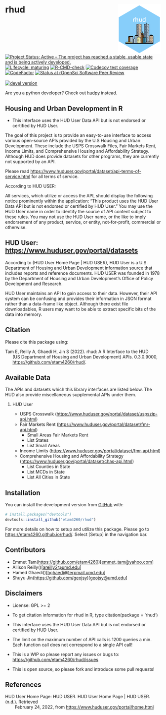 
<!-- README.md is generated from README.Rmd. Please edit that file -->

# rhud <img src='man/figures/logo.png' align="right" width="139"/>

<!-- badges: start -->

[![Project Status: Active – The project has reached a stable, usable
state and is being actively
developed.](https://www.repostatus.org/badges/latest/active.svg)](https://www.repostatus.org/#active)
[![Lifecycle:
maturing](https://img.shields.io/badge/lifecycle-maturing-blue.svg)](https://www.tidyverse.org/lifecycle/#maturing)
[![R-CMD-check](https://github.com/etam4260/rhud/workflows/R-CMD-check/badge.svg)](https://github.com/etam4260/rhud/actions)
[![Codecov test
coverage](https://codecov.io/gh/etam4260/rhud/branch/main/graph/badge.svg)](https://codecov.io/gh/etam4260/rhud?branch=main)
[![CodeFactor](https://www.codefactor.io/repository/github/etam4260/rhud/badge/main)](https://www.codefactor.io/repository/github/etam4260/rhud/overview/main)
[![Status at rOpenSci Software Peer
Review](https://badges.ropensci.org/524_status.svg)](https://github.com/ropensci/software-review/issues/524)
<br/> <br/> [![devel
version](https://img.shields.io/badge/devel%20version-0.2.0.9000-yellow)]()

<!-- badges: end -->

Are you a python developer? Check out
[hudpy](https://github.com/etam4260/hudpy) instead.

## Housing and Urban Development in R

-   This interface uses the HUD User Data API but is not endorsed or
    certified by HUD User.

The goal of this project is to provide an easy-to-use interface to
access various open-source APIs provided by the U.S Housing and Urban
Development. These include the USPS Crosswalk Files, Fair Markets Rent,
Income Limits, and Comprehensive Housing and Affordability Strategy.
Although HUD does provide datasets for other programs, they are
currently not supported by an API.

Please read
<https://www.huduser.gov/portal/dataset/api-terms-of-service.html> for
all terms of service.

According to HUD USER:

All services, which utilize or access the API, should display the
following notice prominently within the application: “This product uses
the HUD User Data API but is not endorsed or certified by HUD User.” You
may use the HUD User name in order to identify the source of API content
subject to these rules. You may not use the HUD User name, or the like
to imply endorsement of any product, service, or entity, not-for-profit,
commercial or otherwise.

## HUD User: <https://www.huduser.gov/portal/datasets>

According to (HUD User Home Page \| HUD USER), HUD User is a U.S.
Department of Housing and Urban Development information source that
includes reports and reference documents. HUD USER was founded in 1978
by the Department of Housing and Urban Development’s Office of Policy
Development and Research.

HUD User maintains an API to gain access to their data. However, their
API system can be confusing and provides their information in JSON
format rather than a data-frame like object. Although there exist file
downloadables, R users may want to be able to extract specific bits of
the data into memory.

## Citation

Please cite this package using:

Tam E, Reilly A, Ghaedi H, Jin S (2022). rhud: A R Interface to the
HUD  
      (US Department of Housing and Urban Development) APIs.
0.3.0.9000,  
      <https://github.com/etam4260/rhud/>.

## Available Data

The APIs and datasets which this library interfaces are listed below.
The HUD also provide miscellaneous supplemental APIs under them.

1.  HUD User

    -   USPS Crosswalk
        (<https://www.huduser.gov/portal/dataset/uspszip-api.html>)
    -   Fair Markets Rent
        (<https://www.huduser.gov/portal/dataset/fmr-api.html>)
        -   Small Areas Fair Markets Rent
        -   List States
        -   List Small Areas
    -   Income Limits
        (<https://www.huduser.gov/portal/dataset/fmr-api.html>)
    -   Comprehensive Housing and Affordability Strategy
        (<https://www.huduser.gov/portal/dataset/chas-api.html>)
        -   List Counties in State
        -   List MCDs in State
        -   List All Cities in State

## Installation

You can install the development version from
[GitHub](https://github.com/) with:

``` r
# install.packages("devtools")
devtools::install_github("etam4260/rhud")
```

For more details on how to setup and utilize this package. Please go to
<https://etam4260.github.io/rhud/>. Select \[Setup\] in the navigation
bar.

## Contributors

-   Emmet Tam(<https://github.com/etam4260>)\[<emmet_tam@yahoo.com>\]
-   Allison Reilly()\[<areilly2@umd.edu>\]
-   Hamed Ghaedi()\[<hghaedi@terpmail.umd.edu>\]
-   Shuyu Jin(<https://github.com/geojsy>)\[<geojsy@umd.edu>\]

## Disclaimers

-   License: GPL >= 2

-   To get citation information for rhud in R, type citation(package =
    ‘rhud’)

-   This interface uses the HUD User Data API but is not endorsed or
    certified by HUD User.

-   The limit on the maximum number of API calls is 1200 queries a min.
    Each function call does not correspond to a single API call!

-   This is a WIP so please report any issues or bugs to:
    <https://github.com/etam4260/rhud/issues>

-   This is open source, so please fork and introduce some pull
    requests!

## References

HUD User Home Page: HUD USER. HUD User Home Page \| HUD USER. (n.d.).
Retrieved  
        February 24, 2022, from
<https://www.huduser.gov/portal/home.html>
